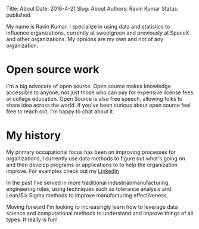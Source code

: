 Title: About
Date: 2016-4-21 
Slug: About 
Authors: Ravin Kumar
Status: published


My name is Ravin Kumar. I specialize in using data and statistics to
influence organizations, currently at sweetgreen and previously 
at SpaceX and other organizations. My opnions are my own and not of any 
organization.

# Open source work
I'm a big advocate of open source. Open source makes knowledge accessible
to anyone, not just those who can pay for expensive license fees
or college education. Open Source is also free speech, allowing folks
to share idea across the world. If you've been curious about open source
feel free to reach out, I'm happy to chat about it.

# My history
My primary occupational focus has been on improving processes for organizations,
I currently use data methods to figure out what's going on and then develop
programs or applications to to help the organization improve.
For examples check out my [LinkedIn](https://www.linkedin.com/in/ravinakumar)

In the past I've served in more traditional industrial/manufacturing
engineering roles, using techniques such as tolerance analysis and Lean/Six Sigma
methods to improve manufacturing effectiveness.

Moving forward I'm looking to increasingly learn how to leverage
data science and computational methods to understand and improve
things of all types. It really is fun!



